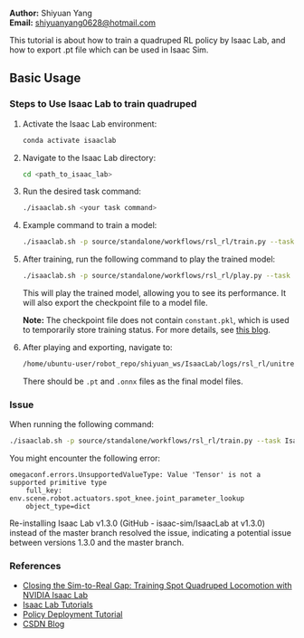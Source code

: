 **Author:** Shiyuan Yang  
**Email:** shiyuanyang0628@hotmail.com  

This tutorial is about how to train a quadruped RL policy by Isaac Lab, and how to export .pt file which can be used in Isaac Sim.

## Basic Usage

### Steps to Use Isaac Lab to train quadruped

1. Activate the Isaac Lab environment:
    ```sh
    conda activate isaaclab
    ```

2. Navigate to the Isaac Lab directory:
    ```sh
    cd <path_to_isaac_lab>
    ```

3. Run the desired task command:
    ```sh
    ./isaaclab.sh <your task command>
    ```

4. Example command to train a model:
    ```sh
    ./isaaclab.sh -p source/standalone/workflows/rsl_rl/train.py --task Isaac-Velocity-Flat-Unitree-Go2-v0 --num_envs 4096 --headless --video --enable_cameras
    ```

5. After training, run the following command to play the trained model:
    ```sh
    ./isaaclab.sh -p source/standalone/workflows/rsl_rl/play.py --task Isaac-Velocity-Flat-Unitree-Go2-v0 --num_envs 4096
    ```
    This will play the trained model, allowing you to see its performance. It will also export the checkpoint file to a model file.

    **Note:** The checkpoint file does not contain `constant.pkl`, which is used to temporarily store training status. For more details, see [this blog](https://zhuanlan.zhihu.com/p/594168482).

6. After playing and exporting, navigate to:
    ```sh
    /home/ubuntu-user/robot_repo/shiyuan_ws/IsaacLab/logs/rsl_rl/unitree_go2_flat/2024-12-30_13-55-59/exported
    ```
    There should be `.pt` and `.onnx` files as the final model files.

### Issue

When running the following command:
```sh
./isaaclab.sh -p source/standalone/workflows/rsl_rl/train.py --task Isaac-Velocity-Flat-Spot-v0 --num_envs 4096 --headless --video --enable_cameras
```
You might encounter the following error:
```
omegaconf.errors.UnsupportedValueType: Value 'Tensor' is not a supported primitive type
    full_key: env.scene.robot.actuators.spot_knee.joint_parameter_lookup
    object_type=dict
```

Re-installing Isaac Lab v1.3.0 (GitHub - isaac-sim/IsaacLab at v1.3.0) instead of the master branch resolved the issue, indicating a potential issue between versions 1.3.0 and the master branch.

### References
- [Closing the Sim-to-Real Gap: Training Spot Quadruped Locomotion with NVIDIA Isaac Lab](https://developer.nvidia.com/blog/closing-the-sim-to-real-gap-training-spot-quadruped-locomotion-with-nvidia-isaac-lab/)
- [Isaac Lab Tutorials](https://docs.omniverse.nvidia.com/isaacsim/latest/isaac_lab_tutorials/index.html)
- [Policy Deployment Tutorial](https://docs.omniverse.nvidia.com/isaacsim/latest/isaac_lab_tutorials/tutorial_policy_deployment.html)
- [CSDN Blog](https://blog.csdn.net/u010321827/article/details/140929275?utm_medium=distribute.pc_relevant.none-task-blog-2~default~baidujs_baidulandingword~default-4-140929275-blog-126393698.235^v43^pc_blog_bottom_relevance_base9&spm=1001.2101.3001.4242.3&utm_relevant_index=7)

